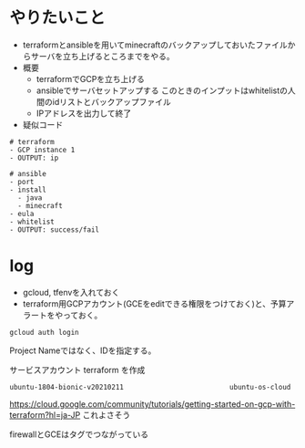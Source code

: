 # やりたいこと
- terraformとansibleを用いてminecraftのバックアップしておいたファイルからサーバを立ち上げるところまでをやる。
- 概要
  - terraformでGCPを立ち上げる
  - ansibleでサーバセットアップする このときのインプットはwhitelistの人間のidリストとバックアップファイル
  - IPアドレスを出力して終了
- 疑似コード

```
# terraform
- GCP instance 1
- OUTPUT: ip

# ansible
- port
- install
  - java
  - minecraft
- eula
- whitelist
- OUTPUT: success/fail
```

# log
- gcloud, tfenvを入れておく
- terraform用GCPアカウント(GCEをeditできる権限をつけておく)と、予算アラートをやっておく。

```
gcloud auth login
```

Project Nameではなく、IDを指定する。

サービスアカウント terraform を作成
```
ubuntu-1804-bionic-v20210211                          ubuntu-os-cloud  
```

https://cloud.google.com/community/tutorials/getting-started-on-gcp-with-terraform?hl=ja-JP
これよさそう

firewallとGCEはタグでつながっている
